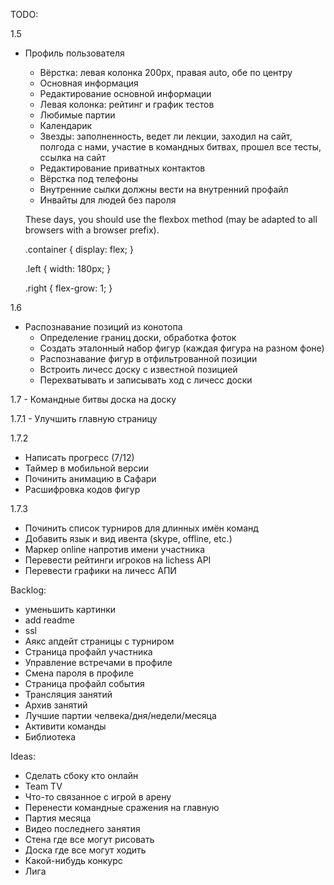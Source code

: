 TODO:

1.5
- Профиль пользователя
    + Вёрстка: левая колонка 200px, правая auto, обе по центру
    + Основная информация
    + Редактирование основной информации
    + Левая колонка: рейтинг и график тестов
    + Любимые партии
    - Календарик
    - Звезды: заполненность, ведет ли лекции, заходил на сайт, полгода с нами, участие в командных битвах, прошел все тесты, ссылка на сайт
    - Редактирование приватных контактов
    - Вёрстка под телефоны
    - Внутренние сылки должны вести на внутренний профайл
    - Инвайты для людей без пароля

    These days, you should use the flexbox method (may be adapted to all browsers with a browser prefix).

    .container {
        display: flex;
    }

    .left {
        width: 180px;
    }

    .right {
        flex-grow: 1;
    }


1.6
- Распознавание позиций из конотопа
    - Определение границ доски, обработка фоток
    - Создать эталонный набор фигур (каждая фигура на разном фоне)
    - Распознавание фигур в отфильтрованной позиции
    - Встроить личесс доску с известной позицией
    - Перехватывать и записывать ход с личесс доски

1.7
    - Командные битвы доска на доску

1.7.1
    - Улучшить главную страницу

1.7.2
- Написать прогресс (7/12)
- Таймер в мобильной версии
- Починить анимацию в Сафари
- Расшифровка кодов фигур

1.7.3
- Починить список турниров для длинных имён команд
- Добавить язык и вид ивента (skype, offline, etc.)
- Маркер online напротив имени участника
- Перевести рейтинги игроков на lichess API
- Перевести графики на личесс АПИ

Backlog:
- уменьшить картинки
- add readme
- ssl
- Аякс апдейт страницы с турниром
- Страница профайл участника
- Управление встречами в профиле
- Смена пароля в профиле
- Страница профайл события
- Трансляция занятий
- Архив занятий
- Лучшие партии челвека/дня/недели/месяца
- Активити команды
- Библиотека

Ideas:
- Сделать сбоку кто онлайн
- Team TV
- Что-то связанное с игрой в арену
- Перенести командные сражения на главную
- Партия месяца
- Видео последнего занятия
- Стена где все могут рисовать
- Доска где все могут ходить
- Какой-нибудь конкурс
- Лига